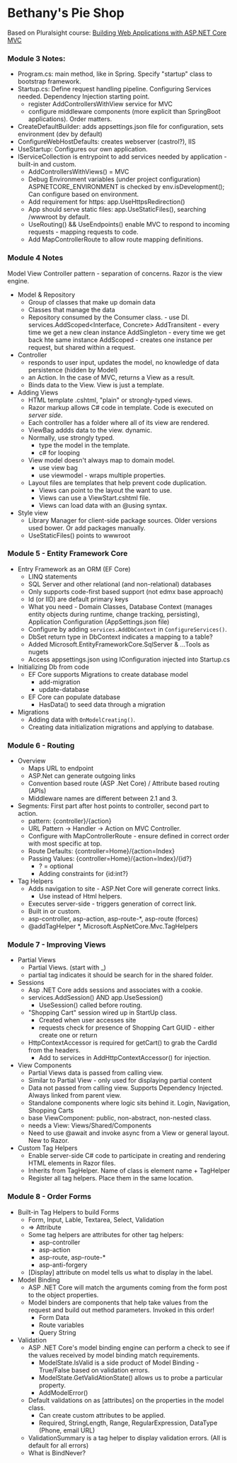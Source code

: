 # Bethany's Pie Shop

Based on Pluralsight course: [Building Web Applications with ASP.NET Core MVC](https://app.pluralsight.com/library/courses/building-aspdotnet-core-mvc-web-applications/table-of-contents)

### Module 3 Notes:
* Program.cs: main method, like in Spring.  Specify "startup" class to bootstrap framework.
* Startup.cs: Define request handling pipeline. Configuring Services needed. Dependency Injection starting point.
    * register AddControllersWithView service for MVC
    * configure middleware components (more explicit than SpringBoot applications). Order matters.
* CreateDefaultBuilder: adds appsettings.json file for configuration, sets environment (dev by default)
* ConfigureWebHostDefaults: creates webserver (castrol?), IIS
* UseStartup: Configures our own application.
* IServiceCollection is entrypoint to add services needed by application - built-in and custom.
    * AddControllersWithViews() = MVC
    * Debug Environment variables (under project configuration) ASPNETCORE_ENVIRONMENT is checked by env.isDevelopment();  Can configure based on environment.
    * Add requirement for https: app.UseHttpsRedirection()
    * App should serve static files: app.UseStaticFiles(), searching /wwwroot by default.
    * UseRouting() && UseEndpoints() enable MVC to respond to incoming requests - mapping requests to code.
    * Add MapControllerRoute to allow route mapping definitions.

### Module 4 Notes
Model View Controller pattern - separation of concerns.
Razor is the view engine.
* Model & Repository
    * Group of classes that make up domain data
    * Classes that manage the data
    * Repository consumed by the Consumer class. - use DI. services.AddScoped<Interface, Concrete>
        AddTransitent - every time we get a new clean instance
        AddSingleton - every time we get back hte same instance
        AddScoped - creates one instance per request, but shared within a request.
* Controller
    * responds to user input, updates the model, no knowledge of data persistence (hidden by Model)
    * an Action.  In the case of MVC, returns a View as a result.
    * Binds data to the View. View is just a template.
* Adding Views
    * HTML template .cshtml, "plain" or strongly-typed views.
    * Razor markup allows C# code in template.  Code is executed on _server side_.
    * Each controller has a folder where all of its view are rendered.
    * ViewBag addds data to the view. dynamic.
    * Normally, use strongly typed.
        * type the model in the template. 
        * c# for looping
    * View model doesn't always map to domain model.
        * use view bag
        * use viewmodel - wraps multiple properties.
    * Layout files are templates that help prevent code duplication.
        * Views can point to the layout the want to use.
        * Views can use a ViewStart.cshtml file.
        * Views can load data with an @using syntax.
* Style view
    * Library Manager for client-side package sources. Older versions used bower. Or add packages manually.
    * UseStaticFiles() points to wwwroot

### Module 5 - Entity Framework Core
* Entry Framework as an ORM (EF Core)
    * LINQ statements
    * SQL Server and other relational (and non-relational) databases
    * Only supports code-first based support (not edmx base approach)
    * Id (or IID) are default primary keys
    * What you need - Domain Classes, Database Context (manages entity objects during runtime, change tracking, persisting), Application Configuration (AppSettings.json file)
    * Configure by adding `services.AddDbContext` in `ConfigureServices()`.
    * DbSet return type in DbContext indicates a mapping to a table?
    * Added Microsoft.EntityFrameworkCore.SqlServer & ...Tools as nugets
    * Access appsettings.json using IConfiguration injected into Startup.cs
* Initializing Db from code
    * EF Core supports Migrations to create database model
        * add-migration <Migration Name>
        * update-database
    * EF Core can populate database
        * HasData() to seed data through a migration
* Migrations
    * Adding data with `OnModelCreating()`.
    * Creating data initialization migrations and applying to database.

### Module 6 - Routing
*  Overview
    *  Maps URL to endpoint
    *  ASP.Net can generate outgoing links
    *  Convention based route (ASP .Net Core) / Attribute based routing (APIs)
    *  Middleware names are different between 2.1 and 3.
*  Segments:  First part after host points to controller, second part to action. 
    *  pattern: {controller}/{action}
    *  URL Pattern -> Handler -> Action on MVC Controller.
    *  Configure with MapControllerRoute - ensure defined in correct order with most specific at top.
    *  Route Defaults: {controller=Home}/{action=Index}
    *  Passing Values: {controller=Home}/{action=Index}/{id?}
        * ? = optional
        * Adding constraints for {id:int?}
*  Tag Helpers
    * Adds navigation to site - ASP.Net Core will generate correct links.
        * Use instead of Html helpers.
    * Executes server-side - triggers generation of correct link.
    * Built in or custom.
    * asp-controller, asp-action, asp-route-*, asp-route (forces)
    * @addTagHelper *, Microsoft.AspNetCore.Mvc.TagHelpers
### Module 7 - Improving Views
* Partial Views
    * Partial Views. (start with _)
    * partial tag indicates it should be search for in the shared folder.
* Sessions
    * Asp .NET Core adds sessions and associates with a cookie.
    * services.AddSession() AND app.UseSession()
        * UseSession() called before routing.
    * "Shopping Cart" session wired up in StartUp class.
        * Created when user accesses site
        * requests check for presence of Shopping Cart GUID - either create one or return
    * HttpContextAccessor is required for getCart() to grab the CardId from the headers.
        * Add to services in AddHttpContextAccessor() for injection.
* View Components
    * Partial Views data is passed from calling view.
    * Similar to Partial View - only used for displaying partial content
    * Data not passed from calling view.  Supports Dependency Injected.  Always linked from parent view.
    * Standalone components where logic sits behind it.  Login, Navigation, Shopping Carts
    * base ViewComponent:  public, non-abstract, non-nested class.
    * needs a View: Views/Shared/Components
    * Need to use @await and invoke async from a View or general layout.  New to Razor.
* Custom Tag Helpers
    * Enable server-side C# code to participate in creating and rendering HTML elements in Razor files.
    * Inherits from TagHelper. Name of class is element name + TagHelper
    * Register all tag helpers.  Place them in the same location.

### Module 8 - Order Forms
* Built-in Tag Helpers to build Forms
    * Form, Input, Lable, Textarea, Select, Validation
    * <label asp-for="attribute"></label> => <label for="attribute">Attribute</label>
    * Some tag helpers are attributes for other tag helpers:
        * asp-controller
        * asp-action
        * asp-route, asp-route-*
        * asp-anti-forgery
    * [Display] attribute on model tells us what to display in the label.
* Model Binding
    * ASP .NET Core will match the arguments coming from the form post to the object properties.
    * Model binders are components that help take values from the request and build out method parameters.  Invoked in this order!
        * Form Data
        * Route variables
        * Query String
* Validation
    * ASP .NET Core's model binding engine can perform a check to see if the values received by model binding match requirements.
        * ModelState.IsValid is a side product of Model Binding - True/False based on validation errors.
        * ModelState.GetValidAtionState() allows us to probe a particular property.
        * AddModelError()
    * Default validations on as [attributes] on the properties in the model class.
        * Can create custom attributes to be applied.
        * Required, StringLength, Range, RegularExpression, DataType (Phone, email URL)
    * ValidationSummary is a tag helper to display validation errors. (All is default for all errors)
    * What is BindNever?